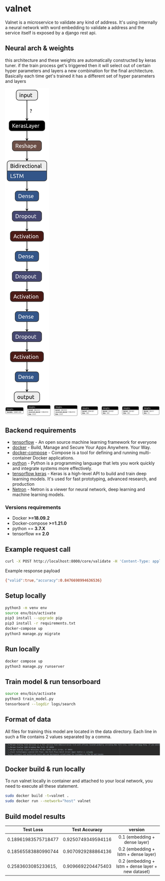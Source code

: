 # valnet
Valnet is a microservice to validate any kind of address. It's using internally a neural network with word embedding to validate a address and the service itself is exposed by a django rest api.

## Neural arch & weights 

this architecture and these weights are automatically constructed by keras tuner. 
if the train process get's triggered then it will select out of certain hyper parameters and layers a new combination for the final architecture. 
Basically each time get's trained it has a different set of hyper parameters and layers 

![arch](./images/model.png)
![arch](./images/weights.png)

## Backend requirements

* [tensorflow](https://www.tensorflow.org/) - An open source machine learning framework for everyone
* [docker](https://www.docker.com/) - Build, Manage and Secure Your Apps Anywhere. Your Way.
* [docker-compose](https://docs.docker.com/compose/) - Compose is a tool for defining and running multi-container Docker applications. 
* [python](https://www.python.org/) - Python is a programming language that lets you work quickly and integrate systems more effectively.
* [tensorflow keras](https://www.tensorflow.org/guide/keras) - Keras is a high-level API to build and train deep learning models. It's used for fast prototyping, advanced research, and production
* [Netron](https://github.com/lutzroeder/netron) - Netron is a viewer for neural network, deep learning and machine learning models.

### Versions requirements

* Docker **>=18.09.2**
* Docker-compose **>=1.21.0**
* python == **3.7.X**
* tensorflow **== 2.0** 

## Example request call

```bash
curl -X POST http://localhost:8000/core/validate -H 'Content-Type: application/json' -d '{ "address": "Slack Technologies Limited 4th Floor, One Park Place Hatch Street Upper Dublin 2, Irlanda" }'
```

Example response payload

```bash 
{"valid":true,"accuracy":0.8476698994636536}
```

## Setup locally

```bash 
python3 -m venv env 
source env/bin/activate 
pip3 install --upgrade pip
pip3 install -r requirements.txt
docker-compose up
python3 manage.py migrate 
```

## Run locally 

```bash
docker compose up 
python3 manage.py runserver 
```

## Train model & run tensorboard

```bash
source env/bin/activate 
python3 train_model.py
tensorboard --logdir logs/search
```

## Format of data

All files for training this model are located in the data directory.
Each line in such a file contains 2 values separated by a comma.

![data_format](./images/data_format.png)

## Docker build & run locally 

To run valnet locally in container and attached to your local network, you need to execute all these statement.

```bash
sudo docker build -t=valnet . 
sudo docker run --network="host" valnet
```

## Build model results 

| Test Loss|      Test Accuracy      | version |
|----------|:-------------:|:-------------:|
|  0.18961983575718477 |   0.9250749349594116 | 0.1 (embedding + dense layer)|
|  0.18565583880990744 |   0.9070929288864136 | 0.2 (embedding + lstm + dense layer) |
|  0.2583603085233615, |   0.9096692204475403 | 0.2 (embedding + lstm + dense layer + new dataset) |


